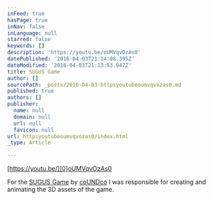 ```yaml
---
inFeed: true
hasPage: true
inNav: false
inLanguage: null
starred: false
keywords: []
description: 'https://youtu.be/oUMVqvOzAs0'
datePublished: '2016-04-03T21:14:08.395Z'
dateModified: '2016-04-03T21:13:53.047Z'
title: SUGUS Game
author: []
sourcePath: _posts/2016-04-03-httpsyoutubeoumvqvozas0.md
published: true
authors: []
publisher:
  name: null
  domain: null
  url: null
  favicon: null
url: httpsyoutubeoumvqvozas0/index.html
_type: Article

---
```

[https://youtu.be/][0]oUMVqvOzAs0

For the [SUGUS Game][1] by [coUNDco][2] I was responsible for creating and animating the 3D assets of the game.

[0]: null
[1]: https://itunes.apple.com/ch/app/sugusgame/id453029514
[2]: http://coundco.ch/